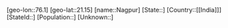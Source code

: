 ﻿---
location: [21.15,76.1]
type: City
SpocWebEntityId: 32714
isDeleted: false
confidential: public
tags:
- geo/City

---

[geo-lon::76.1]
[geo-lat::21.15]
[name::Nagpur]
[State::]
[Country::[[India]]]
[StateId::]
[Population::]
[Unknown::]

